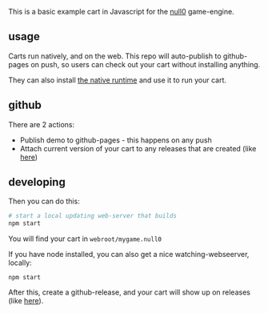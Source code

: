 This is a basic example cart in Javascript for the [null0](https://notnull.games/null0) game-engine.

## usage

Carts run natively, and on the web. This repo will auto-publish to github-pages on push, so users can check out your cart without installing anything.

They can also install [the native runtime](https://github.com/notnullgames/null0/releases) and use it to run your cart.

## github

There are 2 actions:

- Publish demo to github-pages - this happens on any push
- Attach current version of your cart to any releases that are created (like [here](https://github.com/notnullgames/cart_js/releases/))

## developing

Then you can do this:

```sh
# start a local updating web-server that builds
npm start
```

You will find your cart in `webroot/mygame.null0`

If you have node installed, you can also get a nice watching-webseerver, locally:

```
npm start
```

After this, create a github-release, and your cart will show up on releases (like [here](https://github.com/notnullgames/cart_js/releases/)).

